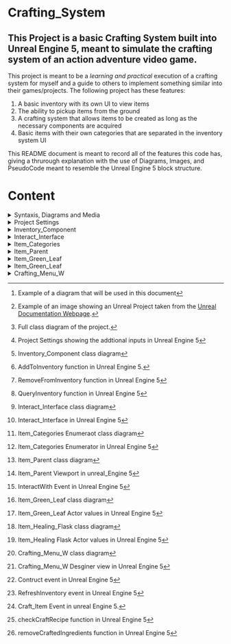 # Crafting_System

## This Project is a basic Crafting System built into Unreal Engine 5, meant to simulate the crafting system of an action adventure video game.

This project is meant to be a *learning and practical* execution of a crafting system for myself and a guide to others to implement something similar into their games/projects. The following project has these features:

  1. A basic inventory with its own UI to view items
  2. The ability to pickup items from the ground
  3. A crafting system that allows items to be created as long as the necessary components are acquired
  4. Basic items with their own categories that are separated in the inventory system UI

This README document is meant to record all of the features this code has, giving a thrurough explanation with the use of Diagrams, Images, and PseudoCode meant to resemble the Unreal Engine 5 block structure.

# Content

<details>

  <summary>Syntaxis, Diagrams and Media</summary>

  # Syntaxis, Diagram and Media

  ## How is this document organized and how should you read it?
  
  This section is to give an understanding of how the document will be formated and organized as well as explaining the diagrams that will be placed around this document.

  ### Syntax

  All of the added or edited functions, structures or events will be added to this document. Any default classes, structures, etc, that are in the base Unreal Engine default projects, will only be added if they are specifically mentioned in the context of the coding.

  The coding will be done in a pseudocode that will ressemble as much as possible a object oriented language

  Example:

  ```
    class newClass {

      public  bool attribute;
      public  int attribute2;
      private static  struct attribute3;

      public function1( int parameter, bool parameter){
        return returnType;
      }

      private functionEvent(){
        attribute += 1;
      }
    }
  ```
  
  ### Diagrams 
  
  There will be general UML Diagrams summarizing and showing the logic of every component, as Unreal has very specific color coding for their nodes (i.e, events, functions, and the specific color of the data structures) these diagrams will use the colors used in Unreal for the classes and data structures.
  
  Example:

  ![imagen](https://github.com/user-attachments/assets/c4eb07d7-86af-498c-9c1a-d473067e88b4) [^1]

  [^1]: Example of a diagram that will be used in this document

### Media

Media in this document will have foot notes describing what the media is showing. Media can include images, videos of the project to assist in the understanding of this project.

Example:

  ![dotboxspawnemitter](https://github.com/user-attachments/assets/a0b89f3c-2c57-42c8-b502-7a0211c958d8)[^2]

  [^2]: Example of an image showing an Unreal Project taken from the [Unreal Documentation Webpage](https://dev.epicgames.com/documentation/en-us/unreal-engine/nodes-in-unreal-engine). 

  <img width="4409" height="3366" alt="Clase UML" src="https://github.com/user-attachments/assets/35333426-fe2c-4501-9380-3439eba92ec8" /> [^3]

  [^3]: Full class diagram of the project.
  
</details>

<details>

  <summary>Project Settings</summary>

  # Project Settings

  For this class to function properly, it is Required to add some additional inputsinto your project settings to toggle the inventory to appear, and to pick up items. For this project "Tab" is used to open the invenotry, and "E" is used to pick up items on the ground.

  <img width="1007" height="552" alt="imagen" src="https://github.com/user-attachments/assets/629c5160-30b5-464d-af4d-ec71b6f22e48" /> [^4]

  [^4]: Project Settings showing the addtional inputs in Unreal Engine 5


</details>
  
<details>

  <summary>Inventory_Component</summary>
  
  # Inventory_Component

  ## How we contain items that are grabbed by the player.

  This is a blueprint actor component class that allows the player to add items, remove them, and search for items in a specific category.

  <img width="394" height="299" alt="imagen" src="https://github.com/user-attachments/assets/6d5a58ce-f46b-4e77-9fc5-aedf68d848bd" /> [^5]

  [^5]: Inventory_Component class diagram

  ```
  #import Parent_Item

  public Blueprint class extends ActorComponent Inventory_Component {

    public Dictionary<Item_Parent, int> inventory; // This dictionary will allow the player to store any kind or item and know how many of said item are available.

    .......
  }

  ```

<summary>Functions</summary>

  ### Functions

  This section will show every function that this class has.

  <ins>AddToInventory</ins>

  A simple functions that add an item to the "inventory" Dictonary,  it mkes the "Parent Item" the key, and adds an int value to the respective key.

  <img width="1308" height="549" alt="imagen" src="https://github.com/user-attachments/assets/d1b9a494-00be-4093-806f-519cfcf24f9d" /> [^6]

  [^6]: AddToInventory function in Unreal Engine 5.

  ```
  public boolean AddToInventory(Item_Parent itemAdded, int quantity){
    quantity += inventory.find(itemAdded); // This will check if the item already exists in the dictionary, if not, this operation will add 0.
    inventory.add(itemAdded, // This will add the key to the Dictionary
                  clamp(/*value*/ quantity, /*min*/ 0, /*max*/ 99)); // this clamp function makes sure that the maximum amount of the quantity is limited to 99 and minimum is 0
    return true;
  }
  
  ```

  <ins>RemoveFromInventory</ins>

  A simple function that removes a single item from the "inventory" Dictionary. It searches the Item_parent Map Key and reduces the count .1.

  <img width="1192" height="374" alt="imagen" src="https://github.com/user-attachments/assets/7190fbdb-75ca-43c0-9f80-e466242e102c" /> [^7]

  [^7]: RemoveFromInventory function in Unreal Engine 5

  ```
  public boolean RemoveFromInventory(Item_Parent itemToRemove, int quantity){
    if(QueryInventory(self, itemToRemove, quantity).success){ //search if the item is in the inventory
      inventory.add(itemToRemove, (QueryInventory(self, itemToRemove, quantity).outputQuantity - quantity)); //update the Map by removing the value of item quantity
      return true;
    }
    return false;
  }
  ```

<ins>QueryInventory</ins>

A simple function that searches a specific item in the "inventory" Map/Dictionary. It searches for the spefied item and amount in the Map and removes it from the Dictionary.

<img width="1197" height="373" alt="imagen" src="https://github.com/user-attachments/assets/7b2e71c9-907c-4f9b-a933-a9e04bdf05d3" /> [^8]

[^8]: QueryInventory function in Unreal Engine 5

```
public boolean, int QueryInventory(Item_Parent item, int quantity){
  boolean success = true; // we set a boolean to see if the item was found
  int outputquantity; // we set a number to see how many of said number of items was found
  if(inventory.find(item).value >= quantity AND inventory.find(item).success){ //if we found the item and it has a higher amount then the requested quantiry
    return success, outputQuantkty = inventory.find(item).value; //return that the item an amoun do exist
  }
  return !success, outputQuantkty = inventory.find(item).value; //else return false and a value of -1
}
```
</details>

<details>

<summary>Interact_Interface</summary>

# Interact_Interface

## An interface to interact with the world

This is an interface with the purpose to have to functions that allows items to be interactables. A function that knows when an item is looked and a function that allows the item to be interacted with.

<summary>Interface</summary>

### Interface

<img width="330" height="149" alt="imagen" src="https://github.com/user-attachments/assets/73d26258-cbfd-4335-a68f-d5b91babb51f" /> [^9]

[^9]: Interact_Interface class diagram

<img width="1131" height="582" alt="imagen" src="https://github.com/user-attachments/assets/cba4de42-f8e4-4530-a3f4-713dec8d483a" /> [^10]

[^10]: Interact_Interface in Unreal Engine 5

```

public interface Interact_interface{

  public lookAt(); //This will known when the object is being looked at

  public InteractWith(); //This will allows the item to be interactablke

}
```

</details>

<details>

<summary>Item_Categories</summary>

# Item_Categories

## Classifying item types

This is an Enumerator that gives the option to give a specific category for an item.

<summary>Enumerator</summary>

### Enumerator

<img width="289" height="134" alt="imagen" src="https://github.com/user-attachments/assets/9aa3e0a4-02f0-467d-a4f9-01698aba7cdd" /> [^11]

[^11]: Item_Categories Enumeraot class diagram

<img width="1912" height="407" alt="imagen" src="https://github.com/user-attachments/assets/a3841e6b-a90c-4592-86c4-bce19183eae3" /> [^12]

[^12]: Item_Categories Enumerator in Unreal Engine 5

```
public enumerator Item_Categories {
  Parts,
  Plants,
  Skins,
  Medicinal,
  Ammon,
  Throwable,
  Equipment
}
```

</details>

<details>

<summary>Item_Parent</summary>

# Item_Parent

## The class for all items

This actor blueprint class is a parent function to all items, it will have all basic parameters all items need, and Events that items will have.

<img width="765" height="477" alt="imagen" src="https://github.com/user-attachments/assets/eae71c52-cd99-4153-b7e3-a78caa64b8aa" /> [^13]

[^13]: Item_Parent class diagram

<img width="1916" height="992" alt="imagen" src="https://github.com/user-attachments/assets/82de365e-3d2c-45d2-aa4a-e93988fde70b" /> [^14]

[^14]: Item_Parent Viewport in unreal_Engine 5

```
#import Item_Categories
#import BP_FirstPersonCharacter

public BluePrintActor class  Item_Parent extends BlueprintActor implements Interact_Interface {
  public text name;
  public text description;
  public Item_Categories category;
  public Texture2D thumbnail;
  public Dictionary<Item_Parent, int> craftingRecipe;

  .........
}
```

<summary>Event Graph</summary>

### Event Graph

<ins>InteractWith</ins>

This is an event that tranforms the "InteractWithFunction" from the Interact Interface to an Event. It will allow the player to interact with an item, to add them to their inventory, and removes them from the level.

<img width="1682" height="295" alt="imagen" src="https://github.com/user-attachments/assets/93ec4a31-9378-4f82-bd8f-66ddb085d862" /> [^15]

[^15]: InteractWith Event in Unreal Engine 5

```
public eventr InteractWith(BP_FirstPersonCharacter playerCharacter){
  playerCharacter.Inventory_Component.AddToinventory(self.GetClass(), 1); // we add the item to the inventory
  try {
    My_Player_Controller cast = (My_Player_Controller) GetPlayerController(0); //then we attempt to cast the player controller into  aMy_Player_Controller class
    cast.Headup_Display.Crafting_Menu_W.RefreshInventory(); //then we update the UI to show this item in the inventory
    DestroyActor(self); // We destroy the item itself and remove from the level
  }
}
```
</details>

<details>

<summary>Item_Green_Leaf</summary>

# Item_Green_Leaf

## A basic crafting item

This is an Actor the inherits all featuers from the Item_Parent class. It is used for testing purposes.

<img width="268" height="251" alt="imagen" src="https://github.com/user-attachments/assets/b41dd6c8-ba30-48f3-b908-096eff9510a9" /> [^16]

[^16]: Item_Green_Leaf class diagram

<img width="1914" height="1008" alt="imagen" src="https://github.com/user-attachments/assets/989f0385-8bf9-4a54-9f7c-9e05f4813f35" /> [^17]

[^17]: Item_Green_Leaf Actor values in Unreal Engine 5

```
#import Item_Categories
#import BP_FirstPersonCharacter

public BluePrintActor class  Item_Green_Leaf extends Item_Parent  {
  super.name = "Green Leaf";
  super.description = "These Green Herbs are filled with healthy protein. They are used by the locals for medicine.";
  super.category = Item_Categories.Plants;
  super.thumbnail = "T_Bush_D";
  super.craftable = false;
  super.craftingRecipe = null;
  .........
}
```

</details>

<details>

<summary>Item_Green_Leaf</summary>

# Item_Healing_Flask

## A basic crafted item

This is an Actor the inherits all featuers from the Item_Parent class. It is used for testing purposes.

<img width="270" height="268" alt="imagen" src="https://github.com/user-attachments/assets/4f74fdcd-223a-4c89-90c6-3e55ce658fdb" /> [^18]

[^18]: Item_Healing_Flask class diagram

<img width="1915" height="1034" alt="imagen" src="https://github.com/user-attachments/assets/25f8844d-1aed-49b7-a2a6-db78ba0f0065" /> [^19]

[^19]: Item_Healing Flask Actor values in Unreal Engine 5

```
#import Item_Categories
#import BP_FirstPersonCharacter

public BluePrintActor class  Item_Healing_Flask extends Item_Parent  {
  super.name = "Healing Flask";
  super.description = "Can heal the drinker by a considerable amount, wanring: side-effects included";
  super.category = Item_Categories.Medicinal;
  super.thumbnail = "T_Tech_Dot_M";
  super.craftable = true;
  super.craftingRecipe = {Item_Green_Leaf: 3}
  .........
}
```

</details>

<details>

<summary>Crafting_Menu_W</summary>

# Crafting_Menu_W

## How we see our crafting menu.

This is a Widget Blueprint Object that gives our UI to the player. This UI has all the item categories, and will show all available items, and available craftable items.

<img width="769" height="649" alt="imagen" src="https://github.com/user-attachments/assets/7196f0b4-87e5-4dff-96b7-13ac73b28527" /> [^20]

[^20]: Crafting_Menu_W class diagram

<img width="1422" height="1003" alt="imagen" src="https://github.com/user-attachments/assets/bf807729-21cf-443a-a531-c23a69288f88" /> [^21]

[^21]: Crafting_Menu_W Desginer view in Unreal Engine 5

```
#import Inventory_Category_W
#import BP_FirstPersonCharacter
#import Inventory_Slot_W
#import Item_Parent

public BlueprintWidget class Crafting_Menu_W extends UserWidget {
  public Inventory_Category_W Ammo;
  public Inventory_Category_W Equipment;
  public Inventory_Category_W Medicinal;
  public Inventory_Category_W Parts;
  public Inventory_Category_W Skins;
  public Inventory_Category_W Throwables;
  public Inventory_Slot_W hoveredItem;
  public BP_FirstPersonCharacter playerCharacter;


...................
}
```

<summary>Event Graph</summary>

### Event Graph

<ins>Construct</ins>

This is an event that triggers when the item is created. It sets the playerCharacter variable value.

<img width="853" height="316" alt="imagen" src="https://github.com/user-attachments/assets/14eb641f-bfc1-4504-9ec7-de08f074bf0b" /> [^22]

[^22]: Contruct event in Unreal Engine 5

```
public event Contrcut() {
  playerCharacter = (BP_FirstPersonCharacter) GetPlayerCharaccter();
}
```

<ins>RefreshInventory</ins>

This event is called when there is a change in the inveotry of the player. It will refresh the UI to show changes.

<img width="940" height="465" alt="imagen" src="https://github.com/user-attachments/assets/fd3016b6-82e9-41a4-a0d1-484ff86c0fde" /> [^23]

[^23]: RefreshInventory event in Unreal Engine 5

```
public event RefreshInventory(){
  Inventory_Category_W array[] = [Ammo, Equipment, Medicinal, Parts, Plants, Skins, Throwables]; // an array that makes sure that all categories are refreshed
  for each x in array {
    OnRefresh(x); // Refresh the inventory
  }
}
```

<ins>Craft_Item</ins>

This Event triggers when an item is crafted. It gets all used items, the crafted item, the crafting recipe and adds and removes the items correspondingly.

<img width="1565" height="275" alt="imagen" src="https://github.com/user-attachments/assets/b3c349c4-b182-40b9-83dd-5a8bb5ff6908" /> [^24]

[^24]: Craft_Item Event in unreal Engine 5.

```
public event Craft_Item(){
  if(hoveredItem.isValid){ //check if there is a hovered item
    if(hoveredItem.item.craftable){ //check if the item craftable
      if(checkCraftRecipe(hoveredItem.item.craftingRecipe).validRecipe){ //check if the recipe is available to be crafted
        AddToInventory(playerCharacter.Inventory_Component, hoeveredItem.item); //add to inventory crafted item
        removeCraftedIngredient(hoveredItem.item.craftingRecipe); //remove crafting materials
        RefreshInventory();
      }
    }
  }
}
```
<summary>Functions</summary>

### Functions

<ins>checkCraftRecipe</ins>

A function that checks if the player has all the item for the selected recipe. It searches the recipe and checks if the player has all required items.

<img width="1417" height="449" alt="imagen" src="https://github.com/user-attachments/assets/c9cc006b-7804-4210-94c9-4c4e40bca1c8" /> [^25]

[^25]: checkCraftRecipe function in Unreal Engine 5

```
public boolean checkCraftRecipe(Dictionary<Item_Parent, int> recipe){
boolean isComplete = true;
  for each item in recipe.keys() { //check all the item map keys
    if(!QueryInventory(playerCharacter.Inventory_Component, item, recipe.find(item)).success){  //check if the item amount required is not found
      isComplete = false;
    }
  }
return isComplete;
}
```

<ins>removeCraftedIngredients</ins>

A function that removes all used items in a crafting recipe. It finds the in the inventory and removes them from itself.

<img width="1231" height="363" alt="imagen" src="https://github.com/user-attachments/assets/485f7620-7c7d-4036-95ba-be363bee471d" /> [^26]

[^26]: removeCraftedIngredients function in Unreal Engine 5

```
public removeCraftedIngredient(Dictionary<Item_Parent, int> ingredients){
  for each items in ingredients.keys(){
    RemoveFromInventory(playerCharacter.Inventory_Component, item, ingredients.find(item));
  }
}
```

</details>
